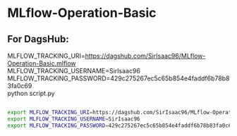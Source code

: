 # MLflow-Operation-Basic



## For DagsHub:

MLFLOW_TRACKING_URI=https://dagshub.com/SirIsaac96/MLflow-Operation-Basic.mlflow \
MLFLOW_TRACKING_USERNAME=SirIsaac96 \
MLFLOW_TRACKING_PASSWORD=429c275267ec5c65b854e4faddf6b78b83fa0c69 \
python script.py


```bash

export MLFLOW_TRACKING_URI=https://dagshub.com/SirIsaac96/MLflow-Operation-Basic.mlflow
export MLFLOW_TRACKING_USERNAME=SirIsaac96
export MLFLOW_TRACKING_PASSWORD=429c275267ec5c65b854e4faddf6b78b83fa0c69


```